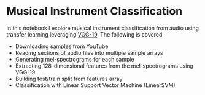 # Musical Instrument Classification
In this notebook I explore musical instrument classification from audio using transfer learning leveraging [VGG-19](https://www.tensorflow.org/api_docs/python/tf/keras/applications/VGG19). The following is covered:
* Downloading samples from YouTube
* Reading sections of audio files into multiple sample arrays
* Generating mel-spectrograms for each sample
* Extracting 128-dimensional features from the mel-spectrograms using VGG-19
* Building test/train split from features array
* Classification with Linear Support Vector Machine (LinearSVM)
